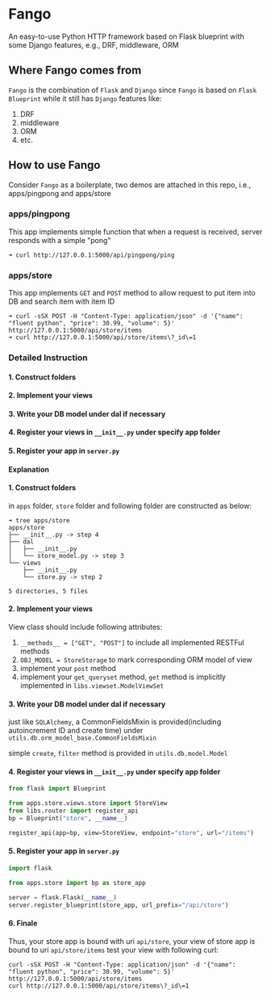 # Fango
An easy-to-use Python HTTP framework based on Flask blueprint with some Django features, e.g., DRF, middleware, ORM

## Where Fango comes from
`Fango` is the combination of `Flask` and `Django` since `Fango` is based on `Flask Blueprint` while it still has `Django` features like:
1. DRF
2. middleware
3. ORM
4. etc.

## How to use Fango
Consider `Fango` as a boilerplate, two demos are attached in this repo, i.e., apps/pingpong and apps/store

### apps/pingpong
This app implements simple function that when a request is received, server responds with a simple "pong"
```
➜ curl http://127.0.0.1:5000/api/pingpong/ping
```

### apps/store
This app implements `GET` and `POST` method to allow request to put item into DB and search item with item ID

```
➜ curl -sSX POST -H "Content-Type: application/json" -d '{"name": "fluent python", "price": 30.99, "volume": 5}' http://127.0.0.1:5000/api/store/items
➜ curl http://127.0.0.1:5000/api/store/items\?_id\=1
```


### Detailed Instruction
#### 1. Construct folders
#### 2. Implement your views
#### 3. Write your DB model under dal if necessary
#### 4. Register your views in `__init__.py` under specify app folder
#### 5. Register your app in `server.py`

#### Explanation
#### 1. Construct folders
in `apps` folder, `store` folder and following folder are constructed as below:
```
➜ tree apps/store
apps/store
├── __init__.py -> step 4
├── dal
│   ├── __init__.py
│   └── store_model.py -> step 3
└── views
    ├── __init__.py
    └── store.py -> step 2

5 directories, 5 files

```
#### 2. Implement your views
View class should include following attributes:
1. `__methods__ = ["GET", "POST"]` to include all implemented RESTFul methods
2. `OBJ_MODEL = StoreStorage` to mark corresponding ORM model of view
3. implement your `post` method
4. implement your `get_queryset` method, `get` method is implicitly implemented in `libs.viewset.ModelViewSet`

#### 3. Write your DB model under dal if necessary
just like `SQLAlchemy`, a CommonFieldsMixin is provided(including autoincrement ID and create time) under `utils.db.orm_model_base.CommonFieldsMixin`

simple `create`, `filter` method is provided in `utils.db.model.Model`
#### 4. Register your views in `__init__.py` under specify app folder
```python
from flask import Blueprint

from apps.store.views.store import StoreView
from libs.router import register_api
bp = Blueprint("store", __name__)

register_api(app=bp, view=StoreView, endpoint="store", url="/items")
```
#### 5. Register your app in `server.py`
```python
import flask

from apps.store import bp as store_app

server = flask.Flask(__name__)
server.register_blueprint(store_app, url_prefix="/api/store")
```

#### 6. Finale
Thus, your store app is bound with uri `api/store`, your view of store app is bound to uri `api/store/items` test your view with following curl:
```
curl -sSX POST -H "Content-Type: application/json" -d '{"name": "fluent python", "price": 30.99, "volume": 5}' http://127.0.0.1:5000/api/store/items
curl http://127.0.0.1:5000/api/store/items\?_id\=1
```
